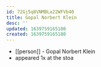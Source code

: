 ```yaml
---
id: 72Gj5q8VNMBLa22WFVb40
title: Gopal Norbert Klein
desc: ''
updated: 1639759165180
created: 1639759165180
---
```



- [[person]] - Gopal Norbert Klein
- appeared 1x at the stoa
